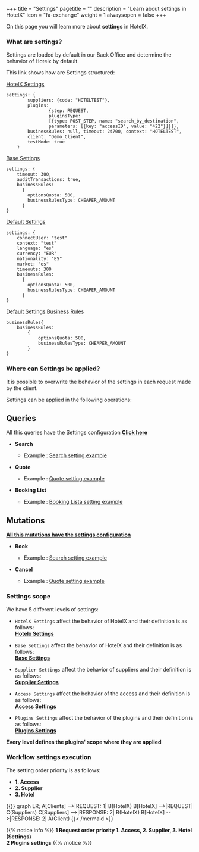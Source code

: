 +++
title = "Settings"
pagetitle = ""
description = "Learn about settings in HotelX"
icon = "fa-exchange"
weight = 1
alwaysopen = false
+++

On this page you will learn more about **settings** in HotelX. 

### What are settings?

Settings are loaded by default in our Back Office and determine the behavior of Hotelx by default.

This link shows how are Settings structured: 

[HotelX Settings](/hotelx/reference/inputobjects/hotelsettingsinput/)

```
settings: {
        suppliers: {code: "HOTELTEST"}, 
        plugins: 
                {step: REQUEST, 
                pluginsType: 
                [{type: POST_STEP, name: "search_by_destination", 
                parameters: [{key: "accessID", value: "422"}]}]}, 
        businessRules: null, timeout: 24700, context: "HOTELTEST", 
        client: "Demo_Client", 
        testMode: true
    }
```

[Base Settings](/hotelx/reference/inputobjects/basesettingsinput/)

```
settings: {
    timeout: 300, 
    auditTransactions: true, 
    businessRules: 
      {
        optionsQuota: 500,
        businessRulesType: CHEAPER_AMOUNT
      }  
}
```

[Default Settings](/hotelx/reference/inputobjects/defaultsettingsinput/)

```
settings: {
    connectUser: "test"
    context: "test"
    language: "es"
    currency: "EUR"
    nationality: "ES"
    market: "es"
    timeouts: 300
    businessRules: 
      {
        optionsQuota: 500,
        businessRulesType: CHEAPER_AMOUNT
      }  
}
```

[Default Settings Business Rules](/hotelx/reference/inputobjects/businessrulesinput/)

```
businessRules{
    businessRules: 
        {
            optionsQuota: 500,
            businessRulesType: CHEAPER_AMOUNT
        }  
}
``` 

### Where can Settings be applied?

It is possible to overwrite the behavior of the settings in each request made by the client.

Settings can be applied in the following operations:

## Queries

All this queries have the Settings configuration [**Click here**](/hotelx/reference/inputobjects/hotelsettingsinput/)

* **Search**

    * Example : [Search setting example](/hotelx/quickstart#search)

* **Quote**

    * Example : [Quote setting example](/hotelx/quickstart#quote)

* **Booking List**

    * Example : [Booking Lista setting example](/hotelx/quickstart#bookinglist)

## Mutations

[**All this mutations have the settings configuration**](/hotelx/reference/inputobjects/hotelsettingsinput/)

* **Book**

    * Example : [Search setting example](/hotelx/quickstart#search)

* **Cancel**

    * Example : [Quote setting example](/hotelx/quickstart#quote)

### Settings scope

We have 5 different levels of settings:

* `HotelX Settings` affect the behavior of HotelX and their definition is as follows:  
  [**Hotelx Settings**](/hotelx/reference/inputobjects/hotelbaseinput/)  

* `Base Settings` affect the behavior of HotelX and their definition is as follows:  
  [**Base Settings**](/hotelx/reference/inputobjects/settingsbaseinput/) 

* `Supplier Settings` affect the behavior of suppliers and their definition is as follows:  
  [**Supplier Settings**](/hotelx/reference/inputobjects/settingsbaseinput/)  

* `Access Settings` affect the behavior of the access and their definition is as follows:  
  [**Access Settings**](/hotelx/reference/inputobjects/settingsbaseinput/)  

* `Plugins Settings` affect the behavior of the plugins and their definition is as follows:  
  [**Plugins Settings**](/hotelx/reference/inputobjects/pluginstepinput/)  

**Every level defines the plugins' scope where they are applied**

### Workflow settings execution 

The setting order priority is as follows:

*   **1. Access**
*   **2. Supplier**
*   **3. Hotel**

{{<mermaid align="left">}}
graph LR;
    A[Clients] -->|REQUEST: 1| B(HotelX)
    B[HotelX] -->|REQUEST| C(Suppliers)
    C[Suppliers] -->|RESPONSE: 2| B(HotelX)
    B[HotelX] -->|RESPONSE: 2| A(Client)
{{< /mermaid >}}

{{% notice info %}}
**1 Request order priority 1. Access, 2. Supplier, 3. Hotel (Settings)**  
**2 Plugins settings**
{{% /notice %}}
